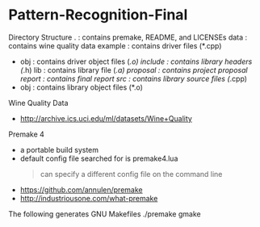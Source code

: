Pattern-Recognition-Final
=========================

Directory Structure
.        : contains premake, README, and LICENSEs
data     : contains wine quality data
example  : contains driver files (*.cpp)
  - obj  : contains driver object files (*.o)
include  : contains library headers (*.h)
lib      : contains library file (*.a)
proposal : contains project proposal 
report   : contains final report
src      : contains library source files (*.cpp)
  - obj  : contains library object files (*.o)


Wine Quality Data
- http://archive.ics.uci.edu/ml/datasets/Wine+Quality


Premake 4
- a portable build system
- default config file searched for is premake4.lua
  > can specify a different config file on the command line
- https://github.com/annulen/premake
- http://industriousone.com/what-premake

The following generates GNU Makefiles
./premake gmake